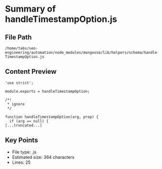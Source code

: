 # Summary of handleTimestampOption.js
  
## File Path
`/home/tabs/seo-engineering/automation/node_modules/mongoose/lib/helpers/schema/handleTimestampOption.js`

## Content Preview
```
'use strict';

module.exports = handleTimestampOption;

/*!
 * ignore
 */

function handleTimestampOption(arg, prop) {
  if (arg == null) {
[...truncated...]
```

## Key Points
- File type: .js
- Estimated size: 364 characters
- Lines: 25

